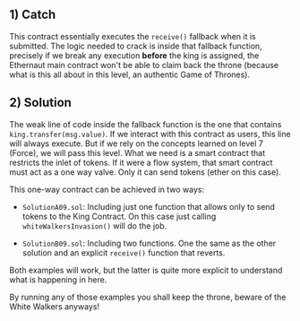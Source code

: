 ## 1) Catch
This contract essentially executes the ```receive()``` fallback when it is submitted. The logic needed to crack is inside that fallback function, precisely if we break any execution **before** the king is assigned, the Ethernaut main contract won't be able to claim back the throne (because what is this all about in this level, an authentic Game of Thrones).


## 2) Solution
The weak line of code inside the fallback function is the one that contains ```king.transfer(msg.value)```. If we interact with this contract as users, this line will always execute. But if we rely on the concepts learned on level 7 (Force), we will pass this level. What we need is a smart contract that restricts the inlet of tokens. If it were a flow system, that smart contract must act as a one way valve. Only it can send tokens (ether on this case).

This one-way contract can be achieved in two ways:
- ```SolutionA09.sol```: Including just one function that allows only to send tokens to the King Contract. On this case just calling ```whiteWalkersInvasion()``` will do the job. 

- ```SolutionB09.sol```: Including two functions. One the same as the other solution and an explicit ```receive()``` function that reverts.

Both examples will work, but the latter is quite more explicit to understand what is happening in here.

By running any of those examples you shall keep the throne, beware of the White Walkers anyways! 